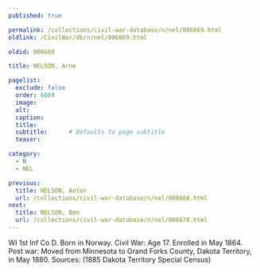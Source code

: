 ```yaml
---
published: true

permalink: /collections/civil-war-database/n/nel/006669.html
oldlink: /CivilWar/db/n/nel/006669.html

oldid: 006669

title: NELSON, Arne

pagelist:
  exclude: false
  order: 6669
  image: 
  alt:
  caption:
  title:
  subtitle:      # Defaults to page subtitle
  teaser:

category: 
  - N 
  - NEL

previous:
  title: NELSON, Anton
  url: /collections/civil-war-database/n/nel/006668.html  
next:
  title: NELSON, Ben
  url: /collections/civil-war-database/n/nel/006670.html   
---
```

WI 1st Inf Co D. Born in Norway. Civil War: Age 17. Enrolled in May 1864. Post war: Moved from Minnesota to Grand Forks County, Dakota Territory, in May 1880. Sources: (1885 Dakota Territory Special Census)